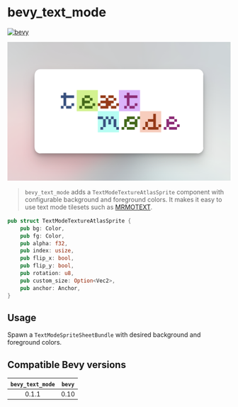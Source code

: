 # bevy_text_mode

[![bevy](https://img.shields.io/badge/bevy-v0.10.0-blue.svg)](https://github.com/bevyengine/bevy)

<p align="center">
    <img src="https://raw.githubusercontent.com/yopox/bevy_text_mode/main/assets/promo.png" />
</p>

> `bevy_text_mode` adds a `TextModeTextureAtlasSprite` component with configurable background and foreground colors.
It makes it easy to use text mode tilesets such as [MRMOTEXT](https://mrmotarius.itch.io/mrmotext).

```rust
pub struct TextModeTextureAtlasSprite {
    pub bg: Color,
    pub fg: Color,
    pub alpha: f32,
    pub index: usize,
    pub flip_x: bool,
    pub flip_y: bool,
    pub rotation: u8,
    pub custom_size: Option<Vec2>,
    pub anchor: Anchor,
}
```

## Usage

Spawn a `TextModeSpriteSheetBundle` with desired background and foreground colors.

## Compatible Bevy versions

| `bevy_text_mode` | `bevy` |
|:----------------:|:------:|
|      0.1.1       |  0.10  |
